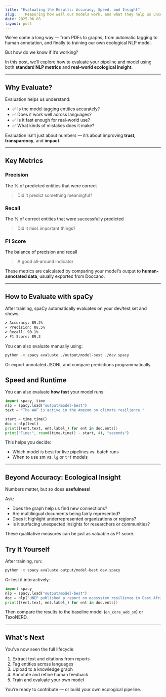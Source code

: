```yaml
---
title: "Evaluating the Results: Accuracy, Speed, and Insight"
slug:    Measuring how well our models work, and what they help us uncover.
date: 2025-06-08
layout: post
---
```


We’ve come a long way — from PDFs to graphs, from automatic tagging to human annotation, and finally to training our own ecological NLP model.

But how do we know if it’s working?

In this post, we’ll explore how to evaluate your pipeline and model using both **standard NLP metrics** and **real-world ecological insight**.

---

## Why Evaluate?

Evaluation helps us understand:

- ✅ Is the model tagging entities accurately?
- ✅ Does it work well across languages?
- ✅ Is it fast enough for real-world use?
- ✅ What kinds of mistakes does it make?

Evaluation isn’t just about numbers — it’s about improving **trust**, **transparency**, and **impact**.

---

## Key Metrics

### Precision
The % of predicted entities that were correct  
> Did it predict something meaningful?

### Recall
The % of correct entities that were successfully predicted  
> Did it miss important things?

### F1 Score
The balance of precision and recall  
> A good all-around indicator

These metrics are calculated by comparing your model's output to **human-annotated data**, usually exported from Doccano.

---

## How to Evaluate with spaCy

After training, spaCy automatically evaluates on your dev/test set and shows:

```bash
✔ Accuracy: 89.2%
✔ Precision: 88.5%
✔ Recall: 90.1%
✔ F1 Score: 89.3
```

You can also evaluate manually using:

```bash
python -m spacy evaluate ./output/model-best ./dev.spacy
```

Or export annotated JSONL and compare predictions programmatically.

## Speed and Runtime

You can also evaluate **how fast** your model runs:

```python
import spacy, time
nlp = spacy.load("output/model-best")
text = "The WWF is active in the Amazon on climate resilience."

start = time.time()
doc = nlp(text)
print([(ent.text, ent.label_) for ent in doc.ents])
print("Time:", round(time.time() - start, 4), "seconds")
```

This helps you decide:

* Which model is best for live pipelines vs. batch runs
* When to use sm vs. `lg` or `trf` models

---

## Beyond Accuracy: Ecological Insight

Numbers matter, but so does **usefulness**!

Ask:

* Does the graph help us find new connections?
* Are multilingual documents being fairly represented?
* Does it highlight underrepresented organizations or regions?
* Is it surfacing unexpected insights for researchers or communities?

These qualitative measures can be just as valuable as F1 score.

## Try It Yourself

After training, run:

```bash
python -m spacy evaluate output/model-best dev.spacy
```

Or test it interactively:

```python
import spacy
nlp = spacy.load("output/model-best")
doc = nlp("UNEP published a report on ecosystem resilience in East Africa.")
print([(ent.text, ent.label_) for ent in doc.ents])
```

Then compare the results to the baseline model (`en_core_web_sm`) or TaxoNERD.

---

## What's Next

You’ve now seen the full lifecycle:

1.	Extract text and citations from reports
2.	Tag entities across languages
3.	Upload to a knowledge graph
4.	Annotate and refine human feedback
5.	Train and evaluate your own model

You’re ready to contribute — or build your own ecological pipeline.

